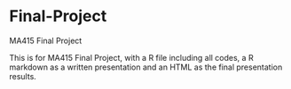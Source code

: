 # Final-Project
MA415 Final Project

This is for MA415 Final Project, with a R file including all codes, a R markdown as a written presentation and an HTML as the final presentation results.

